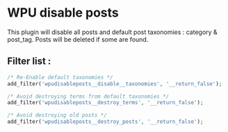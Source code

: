 # WPU disable posts

This plugin will disable all posts and default post taxonomies : category & post_tag.
Posts will be deleted if some are found.

Filter list :
---

```php
/* Re-Enable default taxonomies */
add_filter('wpudisableposts__disable__taxonomies', '__return_false');

/* Avoid destroying terms from default taxonomies */
add_filter('wpudisableposts__destroy_terms', '__return_false');

/* Avoid destroying old posts */
add_filter('wpudisableposts__destroy_posts', '__return_false');
```

